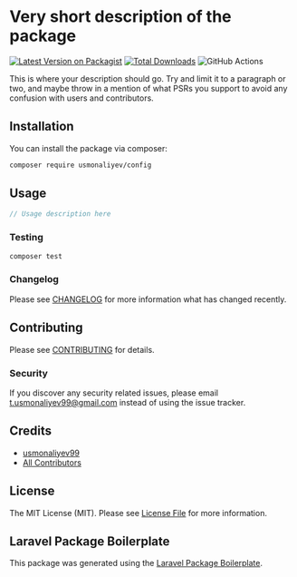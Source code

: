 # Very short description of the package

[![Latest Version on Packagist](https://img.shields.io/packagist/v/usmonaliyev/env-auth.svg?style=flat-square)](https://packagist.org/packages/usmonaliyev/env-auth)
[![Total Downloads](https://img.shields.io/packagist/dt/usmonaliyev/env-auth.svg?style=flat-square)](https://packagist.org/packages/usmonaliyev/env-auth)
![GitHub Actions](https://github.com/usmonaliyev/env-auth/actions/workflows/main.yml/badge.svg)

This is where your description should go. Try and limit it to a paragraph or two, and maybe throw in a mention of what PSRs you support to avoid any confusion with users and contributors.

## Installation

You can install the package via composer:

```bash
composer require usmonaliyev/config
```

## Usage

```php
// Usage description here
```

### Testing

```bash
composer test
```

### Changelog

Please see [CHANGELOG](CHANGELOG.md) for more information what has changed recently.

## Contributing

Please see [CONTRIBUTING](CONTRIBUTING.md) for details.

### Security

If you discover any security related issues, please email t.usmonaliyev99@gmail.com instead of using the issue tracker.

## Credits

-   [usmonaliyev99](https://github.com/usmonaliyev)
-   [All Contributors](../../contributors)

## License

The MIT License (MIT). Please see [License File](LICENSE.md) for more information.

## Laravel Package Boilerplate

This package was generated using the [Laravel Package Boilerplate](https://laravelpackageboilerplate.com).
